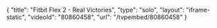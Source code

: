 {
    "title": "Fitbit Flex 2 - Real Victories",
    "type": "solo",
    "layout": "iframe-static",
    "videoId": "80860458",
    "url": "\/tvpembed\/80860458"
}